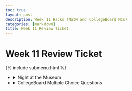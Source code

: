```yaml
---
toc: true
layout: post
description: Week 11 Hacks (NatM and CollegeBoard MCs)
categories: [markdown]
title: Week 11 Review Ticket
---
```

# Week 11 Review Ticket

{% include submenu.html %}

<ul>
    <li>
        <details closed>
            <summary>Night at the Museum</summary>
I only visited other periods of CSP and CSA (and Psych for other reasons), but I saw some pretty cool stuff, however I only took pictures before it started, of people's VSCode (because I thought it would be funny), and only took photos of two groups because I kind of forgot.

<img src="https://media.discordapp.net/attachments/1012149681154969652/1038214818194260159/IMG_3510.jpg?width=439&height=585">
Here is a picture of a phone taking a picture of someone's Dictionary website using an API.

<img src="https://media.discordapp.net/attachments/1012149681154969652/1038214819175727164/IMG_3509.jpg?width=439&height=585">
Here is a picture of a crime data website.
        </details>
    </li>
    <li>
        <details closed>
            <summary>CollegeBoard Multiple Choice Questions</summary>
            Score: 45/50
            <br>
            Corrections:
            <img src="https://i.ibb.co/gZ8RxYx/image.png">
            The correct answer is C because honestly I read the question too fast and flipped the "<"
            If x is less than 0 (negative) then y is defined and the procedure will return "True", otherwise it returns nothing.
            <br>
            <img src="https://i.ibb.co/mqjhgb9/image.png">
            The answer is A because the application *would* need Brandon and Cynthia's usernames to find their dietary restrictions, but
            not of everyone on their contacts list.
            <br>
            <img src="https://i.ibb.co/B6r7WxJ/image.png">
            I don't really get this one.
            <br>
            <img src="https://i.ibb.co/DW3PH7v/image.png">
            The answer isn't A because routing on the internet is usually dynamic, meaning that the order is not specified in advance.
            <br>
            <img src="https://i.ibb.co/TkQQ5zz/image.png">
            On this one I knew both A and D would work, but I didn't realize I was supposed to select multiple answers.
            The reason I went with D, however, is because it is what I would have done.
        </details>
    </li>
</ul>